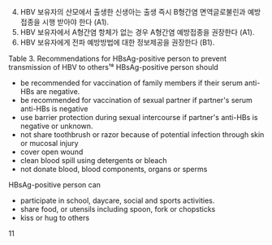 4. HBV 보유자의 산모에서 출생한 신생아는 출생 즉시 B형간염 면역글로불린과 예방접종을 시행 받아야 한다 (A1).
5. HBV 보유자에서 A형간염 항체가 없는 경우 A형간염 예방접종을 권장한다 (A1).
6. HBV 보유자에게 전파 예방방법에 대한 정보제공을 권장한다 (B1).

Table 3. Recommendations for HBsAg-positive person to prevent transmission of HBV to others¹⁸
HBsAg-positive person should
- be recommended for vaccination of family members if their serum anti-HBs are negative.
- be recommended for vaccination of sexual partner if partner's serum anti-HBs is negative
- use barrier protection during sexual intercourse if partner's anti-HBs is negative or unknown.
- not share toothbrush or razor because of potential infection through skin or mucosal injury
- cover open wound
- clean blood spill using detergents or bleach
- not donate blood, blood components, organs or sperms

HBsAg-positive person can
- participate in school, daycare, social and sports activities.
- share food, or utensils including spoon, fork or chopsticks
- kiss or hug to others

<PAGE>11